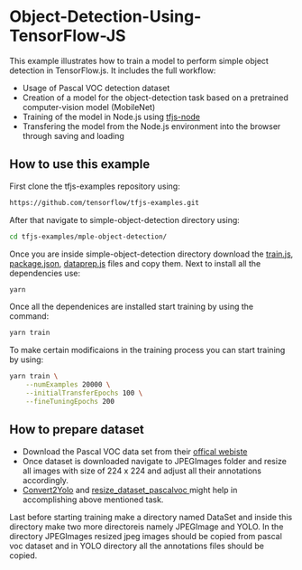 # Object-Detection-Using-TensorFlow-JS
This example illustrates how to train a model to perform simple object
detection in TensorFlow.js. It includes the full workflow:

- Usage of Pascal VOC detection dataset
- Creation of a model for the object-detection task based on a pretrained
  computer-vision model (MobileNet)
- Training of the model in Node.js using [tfjs-node](https://github.com/tensorflow/tfjs-node)
- Transfering the model from the Node.js environment into the browser
  through saving and loading
  
## How to use this example
First clone the tfjs-examples repository using:
```sh
https://github.com/tensorflow/tfjs-examples.git
```
After that navigate to simple-object-detection directory using:
```sh
cd tfjs-examples/mple-object-detection/
```
Once you are inside simple-object-detection directory download the [train.js](https://github.com/nauyan/Object-Detection-Using-TensorFlow-JS/blob/master/train.js), [package.json](https://github.com/nauyan/Object-Detection-Using-TensorFlow-JS/blob/master/package.json), [dataprep.js](https://github.com/nauyan/Object-Detection-Using-TensorFlow-JS/blob/master/dataprep.js) files and copy them.
Next to install all the dependencies use:
```sh
yarn
```
Once all the dependenices are installed start training by using the command:
```sh
yarn train
```
To make certain modificaions in the training process you can start training by using:
```sh
yarn train \
    --numExamples 20000 \
    --initialTransferEpochs 100 \
    --fineTuningEpochs 200
```

## How to prepare dataset
- Download the Pascal VOC data set from their [offical webiste](http://host.robots.ox.ac.uk/pascal/VOC/voc2012/VOCtrainval_11-May-2012.tar)
- Once dataset is downloaded navigate to JPEGImages folder and resize all images with size of 224 x 224 and adjust all their annotations accordingly.
- [Convert2Yolo](https://github.com/ssaru/convert2Yolo) and [resize_dataset_pascalvoc
](https://github.com/italojs/resize_dataset_pascalvoc#Folder-structure-example) might help in accomplishing above mentioned task.

Last before starting training make a directory named DataSet and inside this directory make two more directoreis namely JPEGImage and YOLO. In the directory JPEGImages resized jpeg images should be copied from pascal voc dataset and in YOLO directory all the  annotations files should be copied.

